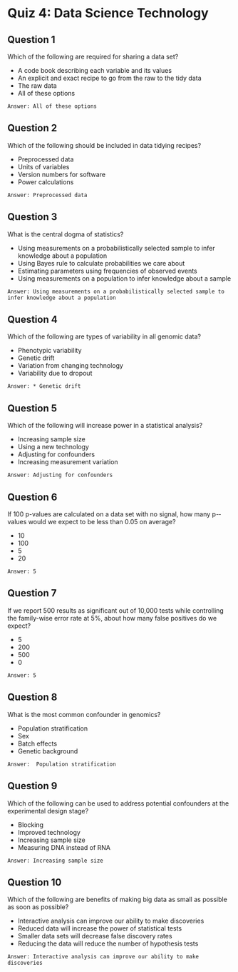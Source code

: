 # Quiz 4: Data Science Technology

## Question 1
Which of the following are required for sharing a data set?
* A code book describing each variable and its values
* An explicit and exact recipe to go from the raw to the tidy data
* The raw data
* All of these options
```
Answer: All of these options
```

## Question 2
Which of the following should be included in data tidying recipes?
* Pre­processed data
* Units of variables
* Version numbers for software
* Power calculations
```
Answer: Pre­processed data
```

## Question 3
What is the central dogma of statistics?
* Using measurements on a probabilistically selected sample to infer knowledge about a population
* Using Bayes rule to calculate probabilities we care about
* Estimating parameters using frequencies of observed events
* Using measurements on a population to infer knowledge about a sample
```
Answer: Using measurements on a probabilistically selected sample to infer knowledge about a population
```

## Question 4
Which of the following are types of variability in all genomic data?
* Phenotypic variability
* Genetic drift
* Variation from changing technology
* Variability due to dropout
```
Answer: * Genetic drift
```

## Question 5
Which of the following will increase power in a statistical analysis?
* Increasing sample size
* Using a new technology
* Adjusting for confounders
* Increasing measurement variation
```
Answer: Adjusting for confounders
```

## Question 6
If 100 p­-values are calculated on a data set with no signal, how many p-­values would we expect to be less than 0.05 on average?
* 10
* 100
* 5
* 20
```
Answer: 5
```


## Question 7
If we report 500 results as significant out of 10,000 tests while controlling the family-­wise error rate at 5%, about how many false positives do we expect?
* 5
* 200
* 500
* 0
```
Answer: 5
```


## Question 8
What is the most common confounder in genomics?
* Population stratification
* Sex
* Batch effects
* Genetic background
```
Answer:  Population stratification
```

## Question 9
Which of the following can be used to address potential confounders at the experimental design stage?
* Blocking
* Improved technology
* Increasing sample size
* Measuring DNA instead of RNA
```
Answer: Increasing sample size
```

## Question 10
Which of the following are benefits of making big data as small as possible as soon as possible?
* Interactive analysis can improve our ability to make discoveries
* Reduced data will increase the power of statistical tests
* Smaller data sets will decrease false discovery rates
* Reducing the data will reduce the number of hypothesis tests
```
Answer: Interactive analysis can improve our ability to make discoveries
```
